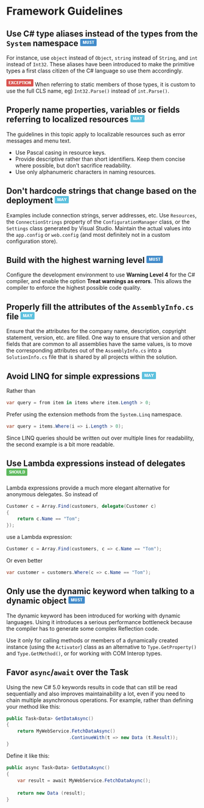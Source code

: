 # Framework Guidelines #

## Use C# type aliases instead of the types from the `System` namespace ![](imgs/must.png) ##

For instance, use `object` instead of `Object`, `string` instead of `String`, and `int` instead of `Int32`. These aliases have been introduced to make the primitive types a first class citizen of the C# language so use them accordingly.

![EXCEPTION](imgs/exception.png) When referring to static members of those types, it is custom to use the full CLS name, eg) `Int32.Parse()` instead of `int.Parse()`.


## Properly name properties, variables or fields referring to localized resources ![](imgs/may.png) ##

The guidelines in this topic apply to localizable resources such as error messages and menu text.

* Use Pascal casing in resource keys.
* Provide descriptive rather than short identifiers. Keep them concise where possible, but don't sacrifice readability.
* Use only alphanumeric characters in naming resources.


## Don't hardcode strings that change based on the deployment ![](imgs/may.png) ##

Examples include connection strings, server addresses, etc. Use `Resources`, the `ConnectionStrings` property of the `ConfigurationManager` class, or the `Settings` class generated by Visual Studio. Maintain the actual values into the `app.config` or `web.config` (and most definitely not in a custom configuration store). 


## Build with the highest warning level ![](imgs/must.png) ##

Configure the development environment to use **Warning Level 4** for the C# compiler, and enable the option **Treat warnings as errors**. This allows the compiler to enforce the highest possible code quality. 


## Properly fill the attributes of the `AssemblyInfo.cs` file ![](imgs/may.png) ##

Ensure that the attributes for the company name, description, copyright statement, version, etc. are filled. One way to ensure that version and other fields that are common to all assemblies have the same values, is to move the corresponding attributes out of the `AssemblyInfo.cs` into a `SolutionInfo.cs` file that is shared by all projects within the solution.  


## Avoid LINQ for simple expressions ![](imgs/may.png) ##

Rather than

```c#
var query = from item in items where item.Length > 0;
```

Prefer using the extension methods from the `System.Linq` namespace.

```c#
var query = items.Where(i => i.Length > 0);
```

Since LINQ queries should be written out over multiple lines for readability, the second example is a bit more readable.


## Use Lambda expressions instead of delegates ![](imgs/should.png) ##

Lambda expressions provide a much more elegant alternative for anonymous delegates. So instead of

```c#
Customer c = Array.Find(customers, delegate(Customer c) 
{ 
	return c.Name == "Tom"; 
});
```

use a Lambda expression:

```c#
Customer c = Array.Find(customers, c => c.Name == "Tom");
```
 
Or even better

```c#
var customer = customers.Where(c => c.Name == "Tom");
```


## Only use the dynamic keyword when talking to a dynamic object ![](imgs/must.png) ##

The dynamic keyword has been introduced for working with dynamic languages. Using it introduces a serious performance bottleneck because the compiler has to generate some complex Reflection code.
 
Use it only for calling methods or members of a dynamically created instance (using the `Activator`) class as an alternative to `Type.GetProperty()` and `Type.GetMethod()`, or for working with COM Interop types.


## Favor `async`/`await` over the Task ##

Using the new C# 5.0 keywords results in code that can still be read sequentially and also improves maintainability a lot, even if you need to chain multiple asynchronous operations. For example, rather than defining your method like this:

```c#
public Task<Data> GetDataAsync()
{
    return MyWebService.FetchDataAsync()
                       .ContinueWith(t => new Data (t.Result));
}
```

Define it like this:

```c#
public async Task<Data> GetDataAsync()
{
    var result = await MyWebService.FetchDataAsync();

    return new Data (result);
}
```

